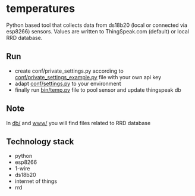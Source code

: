 # temperatures
Python based tool that collects data from ds18b20 (local or connected via esp8266) sensors.
Values are written to ThingSpeak.com (default) or local RRD database.
  
## Run
* create conf/private_settings.py according to [conf/private_settings_example.py](conf/private_settings_example.py) file with your own api key
* adapt [conf/settings.py](conf/settings.py) to your environment
* finally run [bin/temp.py](bin/temp.py) file to pool sensor and update thingspeak db

## Note
In [db/](db/) and [www/](www/) you will find files related to RRD database

## Technology stack
* python
* esp8266
* 1-wire
* ds18b20
* internet of things
* rrd



